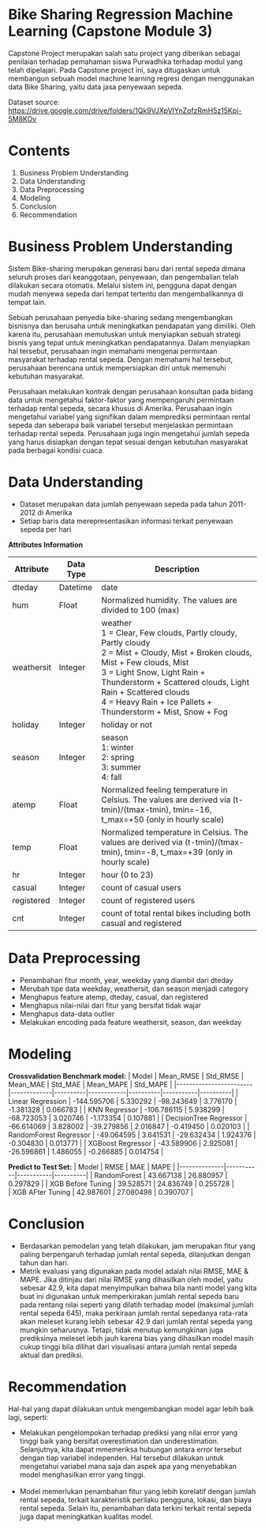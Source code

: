 # Bike Sharing Regression Machine Learning (Capstone Module 3)

Capstone Project merupakan salah satu project yang diberikan sebagai penilaian terhadap pemahaman siswa Purwadhika terhadap modul yang telah dipelajari. Pada Capstone project ini, saya ditugaskan untuk membangun sebuah model machine learning regresi dengan menggunakan data Bike Sharing, yaitu data jasa penyewaan sepeda.

Dataset source: https://drive.google.com/drive/folders/1Qk9VJXpVlYnZofzRmH5z15Kpi-5M8KOv

# Contents
1. Business Problem Understanding
2. Data Understanding
3. Data Preprocessing
4. Modeling
5. Conclusion
6. Recommendation

# Business Problem Understanding

Sistem Bike-sharing merupakan generasi baru dari rental sepeda dimana seluruh proses dari keanggotaan, penyewaan, dan pengembalian telah dilakukan secara otomatis. Melalui sistem ini, pengguna dapat dengan mudah menyewa sepeda dari tempat tertentu dan mengembalikannya di tempat lain.

Sebuah perusahaan penyedia bike-sharing sedang mengembangkan bisnisnya dan berusaha untuk meningkatkan pendapatan yang dimiliki. Oleh karena itu, perusahaan memutuskan untuk menyiapkan sebuah strategi bisnis yang tepat untuk meningkatkan pendapatannya. Dalam menyiapkan hal tersebut, perusahaan ingin memahami mengenai permintaan masyarakat terhadap rental sepeda. Dengan memahami hal tersebut, perusahaan berencana untuk mempersiapkan diri untuk memenuhi kebutuhan masyarakat.

Perusahaan melakukan kontrak dengan perusahaan konsultan pada bidang data untuk mengetahui faktor-faktor yang mempengaruhi permintaan terhadap rental sepeda, secara khusus di Amerika. Perusahaan ingin mengetahui variabel yang signifikan dalam memprediksi permintaan rental sepeda dan seberapa baik variabel tersebut menjelaskan permintaan terhadap rental sepeda. Perusahaan juga ingin mengetahui jumlah sepeda yang harus disiapkan dengan tepat sesuai dengan kebutuhan masyarakat pada berbagai kondisi cuaca.

# Data Understanding
*   Dataset merupakan data jumlah penyewaan sepeda pada tahun 2011-2012 di Amerika
*   Setiap baris data merepresentasikan informasi terkait penyewaan sepeda per hari

**Attributes Information**

| **Attribute** | **Data Type** | **Description** |
| --- | --- | --- |
| dteday | Datetime | date |
| hum | Float | Normalized humidity. The values are divided to 100 (max) |
| weathersit | Integer |  weather  <br>1 =  Clear, Few clouds, Partly cloudy, Partly cloudy<br>2 = Mist + Cloudy, Mist + Broken clouds, Mist + Few clouds, Mist<br>3 = Light Snow, Light Rain + Thunderstorm + Scattered clouds, Light Rain +   Scattered clouds<br>4 = Heavy Rain + Ice Pallets + Thunderstorm + Mist, Snow + Fog|
| holiday | Integer | holiday or not |
| season | Integer | season <br>1: winter<br>2: spring<br>3: summer<br>4: fall |
| atemp | Float | Normalized feeling temperature in Celsius. The values are derived via (t-tmin)/(tmax-tmin), tmin=-16, t_max=+50 (only in hourly scale) |
| temp | Float | Normalized temperature in Celsius. The values are derived via (t-tmin)/(tmax-tmin), tmin=-8, t_max=+39 (only in hourly scale) |
| hr | Integer | hour (0 to 23) |
| casual | Integer | count of casual users |
| registered | Integer | count of registered users |
| cnt | Integer | count of total rental bikes including both casual and registered |

# Data Preprocessing
* Penambahan fitur month, year, weekday yang diambil dari dteday
* Merubah tipe data weekday, weathersit, dan season menjadi category
* Menghapus feature atemp, dteday, casual, dan registered
* Menghapus nilai-nilai dari fitur yang bersifat tidak wajar
* Menghapus data-data outlier
* Melakukan encoding pada feature weathersit, season, dan weekday

# Modeling

**Crossvalidation Benchmark model:**
| Model                  | Mean_RMSE   | Std_RMSE | Mean_MAE   | Std_MAE  | Mean_MAPE | Std_MAPE | 
|------------------------|-------------|----------|------------|----------|-----------|----------| 
| Linear Regression      | -144.595706 | 5.330292 | -98.243649 | 3.776170 | -1.381328 | 0.066783 | 
| KNN Regressor          | -106.786115 | 5.938299 | -68.723053 | 3.020746 | -1.173354 | 0.107881 | 
| DecisionTree Regressor | -66.614069  | 3.828002 | -39.279856 | 2.016847 | -0.419450 | 0.020103 | 
| RandomForest Regressor | -49.064595  | 3.641531 | -29.632434 | 1.924376 | -0.304830 | 0.013771 | 
| XGBoost Regressor      | -43.589906  | 2.925081 | -26.596861 | 1.486055 | -0.266885 | 0.014754 | 

**Predict to Test Set:**
| Model        | RMSE      | MAE       | MAPE     | 
|--------------|-----------|-----------|----------| 
| RandomForest | 43.667138 | 26.880957 | 0.297829 | 
| XGB Before Tuning          | 39.528571 | 24.836749 | 0.255728 |		
| XGB AFter Tuning          | 42.987601 | 27.080498 | 0.390707 |

# Conclusion

*   Berdasarkan pemodelan yang telah dilakukan, jam merupakan fitur yang paling berpengaruh terhadap jumlah rental sepeda, dilanjutkan dengan tahun dan hari.
*   Metrik evaluasi yang digunakan pada model adalah nilai RMSE, MAE & MAPE. Jika ditinjau dari nilai RMSE yang dihasilkan oleh model, yaitu sebesar 42.9, kita dapat menyimpulkan bahwa bila nanti model yang kita buat ini digunakan untuk memperkirakan jumlah rental sepeda baru pada rentang nilai seperti yang dilatih terhadap model (maksimal jumlah rental sepeda 645), maka perkiraan jumlah rental sepedanya rata-rata akan meleset kurang lebih sebesar 42.9 dari jumlah rental sepeda yang mungkin seharusnya. Tetapi, tidak menutup kemungkinan juga prediksinya meleset lebih jauh karena bias yang dihasilkan model masih cukup tinggi bila dilihat dari visualisasi antara jumlah rental sepeda aktual dan prediksi.

# Recommendation

Hal-hal yang dapat dilakukan untuk mengembangkan model agar lebih baik lagi, seperti:

* Melakukan pengelompokan terhadap prediksi yang nilai error yang tinggi baik yang bersifat overestimation dan underestimation. Selanjutnya, kita dapat mmemeriksa hubungan antara error tersebut dengan tiap variabel independen. Hal tersebut dilakukan untuk mengetahui variabel mana saja dan aspek apa yang menyebabkan model menghasilkan error yang tinggi.
<br><br>   
* Model memerlukan penambahan fitur yang lebih korelatif dengan jumlah rental sepeda, terkait karakteristik perilaku pengguna, lokasi, dan biaya rental sepeda. Selain itu, penambahan data terkini terkait rental sepeda juga dapat meningkatkan kualitas model.
<br><br>   

